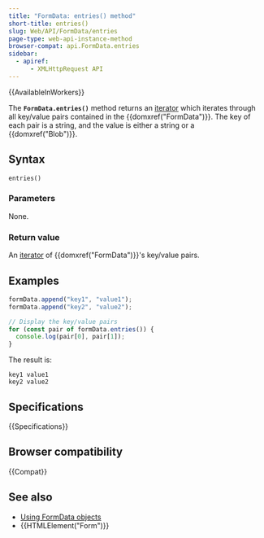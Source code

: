 ```yaml
---
title: "FormData: entries() method"
short-title: entries()
slug: Web/API/FormData/entries
page-type: web-api-instance-method
browser-compat: api.FormData.entries
sidebar:
  - apiref:
      - XMLHttpRequest API
---
```


{{AvailableInWorkers}}

The **`FormData.entries()`** method returns an [iterator](/en-US/docs/Web/JavaScript/Reference/Iteration_protocols) which iterates through all key/value pairs contained in the {{domxref("FormData")}}. The key of each pair is a string, and the value is either a string or a {{domxref("Blob")}}.

## Syntax

```js-nolint
entries()
```

### Parameters

None.

### Return value

An [iterator](/en-US/docs/Web/JavaScript/Reference/Iteration_protocols) of {{domxref("FormData")}}'s key/value pairs.

## Examples

```js
formData.append("key1", "value1");
formData.append("key2", "value2");

// Display the key/value pairs
for (const pair of formData.entries()) {
  console.log(pair[0], pair[1]);
}
```

The result is:

```plain
key1 value1
key2 value2
```

## Specifications

{{Specifications}}

## Browser compatibility

{{Compat}}

## See also

- [Using FormData objects](/en-US/docs/Web/API/XMLHttpRequest_API/Using_FormData_Objects)
- {{HTMLElement("Form")}}

